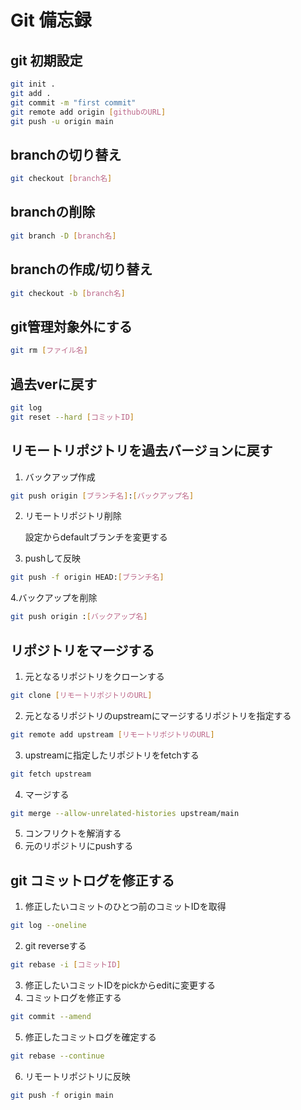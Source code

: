 # Git 備忘録

## git 初期設定

~~~bash
git init .
git add .
git commit -m "first commit"
git remote add origin [githubのURL]
git push -u origin main
~~~

## branchの切り替え

~~~bash
git checkout [branch名]
~~~

## branchの削除

~~~bash
git branch -D [branch名]
~~~

## branchの作成/切り替え

~~~bash
git checkout -b [branch名]
~~~

## git管理対象外にする

~~~bash
git rm [ファイル名]
~~~

## 過去verに戻す

~~~bash
git log
git reset --hard [コミットID]
~~~

## リモートリポジトリを過去バージョンに戻す

1. バックアップ作成
~~~bash
git push origin [ブランチ名]:[バックアップ名]
~~~

2. リモートリポジトリ削除
   
   設定からdefaultブランチを変更する
4. pushして反映
~~~bash
git push -f origin HEAD:[ブランチ名]
~~~
4.バックアップを削除
~~~bash
git push origin :[バックアップ名]
~~~

## リポジトリをマージする

1. 元となるリポジトリをクローンする

~~~bash
git clone [リモートリポジトリのURL]
~~~

2. 元となるリポジトリのupstreamにマージするリポジトリを指定する

~~~bash
git remote add upstream [リモートリポジトリのURL]
~~~

3. upstreamに指定したリポジトリをfetchする

~~~bash
git fetch upstream
~~~

4. マージする

~~~bash
git merge --allow-unrelated-histories upstream/main
~~~

5. コンフリクトを解消する
6. 元のリポジトリにpushする

## git コミットログを修正する

1. 修正したいコミットのひとつ前のコミットIDを取得

~~~bash
git log --oneline
~~~

2. git reverseする

~~~bash
git rebase -i [コミットID]
~~~

3. 修正したいコミットIDをpickからeditに変更する
4. コミットログを修正する

~~~bash
git commit --amend
~~~

5. 修正したコミットログを確定する

~~~bash
git rebase --continue
~~~

6. リモートリポジトリに反映

~~~bash
git push -f origin main
~~~
